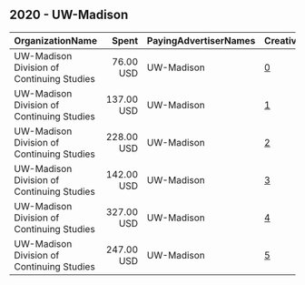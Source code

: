 ## 2020 - UW-Madison 
|OrganizationName|Spent|PayingAdvertiserNames|CreativeUrls|Impressions|Genders|AgeBrackets|CountryCodes|BillingAddresses|CandidateBallotInformation|
|:---|---:|:---|:---|---:|:---|:---|:---|:---|:---|
|UW-Madison Division of Continuing Studies|76.00 USD|UW-Madison|[0](https://www.snap.com/political-ads/asset/11184f461262989d2ce6a2ca4ce79f8d23abf5ed94d8ae1a87498ea6a1e1027c?mediaType=png)|22,225||18-23|united states|"21 N Park St., 7th Floor,Madison,53715,US"|BadgersVote|
|UW-Madison Division of Continuing Studies|137.00 USD|UW-Madison|[1](https://www.snap.com/political-ads/asset/41ca1596bdabae87ca6fbac507792571bd980227ebb709b3002b99ad27710890?mediaType=png)|25,957||18-24|united states|"21 N Park St., 7th Floor,Madison,53715,US"||
|UW-Madison Division of Continuing Studies|228.00 USD|UW-Madison|[2](https://www.snap.com/political-ads/asset/a6a096d51a7e9fa6470ae74fb433a35e5bf305aa61cd42ab2d70f194d6bac4ba?mediaType=png)|46,261||18-24|united states|"21 N Park St., 7th Floor,Madison,53715,US"||
|UW-Madison Division of Continuing Studies|142.00 USD|UW-Madison|[3](https://www.snap.com/political-ads/asset/366014e37725c5d08307b6f5e20220fcd32d176ed54eaa922a88af0e80e91b02?mediaType=png)|27,039||18-24|united states|"21 N Park St., 7th Floor,Madison,53715,US"||
|UW-Madison Division of Continuing Studies|327.00 USD|UW-Madison|[4](https://www.snap.com/political-ads/asset/e1e7152e4d5b89f9f511a5296acb34ce307b49132dada94757793c711c9470c2?mediaType=png)|63,646||18-24|united states|"21 N Park St., 7th Floor,Madison,53715,US"||
|UW-Madison Division of Continuing Studies|247.00 USD|UW-Madison|[5](https://www.snap.com/political-ads/asset/3aa05a708cb05c91e5843e656bc6332c67845349c475bf2119389040247a1a40?mediaType=png)|50,954||18-24|united states|"21 N Park St., 7th Floor,Madison,53715,US"||
